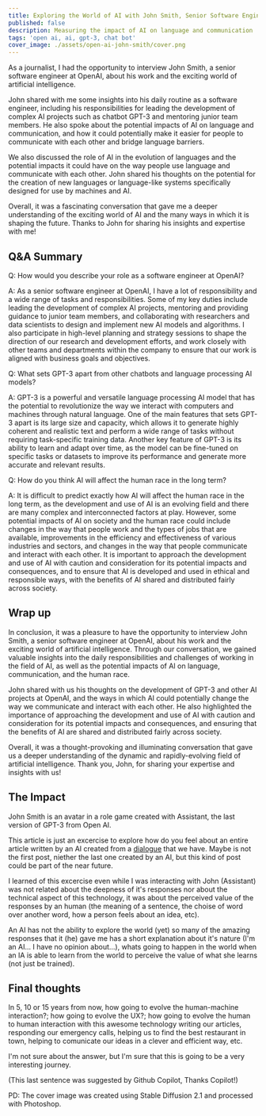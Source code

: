 ```yaml
---
title: Exploring the World of AI with John Smith, Senior Software Engineer at OpenAI
published: false
description: Measuring the impact of AI on language and communication
tags: 'open ai, ai, gpt-3, chat bot'
cover_image: ./assets/open-ai-john-smith/cover.png
---
```


As a journalist, I had the opportunity to interview John Smith, a senior software engineer at OpenAI, about his work and the exciting world of artificial intelligence.

John shared with me some insights into his daily routine as a software engineer, including his responsibilities for leading the development of complex AI projects such as chatbot GPT-3 and mentoring junior team members. He also spoke about the potential impacts of AI on language and communication, and how it could potentially make it easier for people to communicate with each other and bridge language barriers.

We also discussed the role of AI in the evolution of languages and the potential impacts it could have on the way people use language and communicate with each other. John shared his thoughts on the potential for the creation of new languages or language-like systems specifically designed for use by machines and AI.

Overall, it was a fascinating conversation that gave me a deeper understanding of the exciting world of AI and the many ways in which it is shaping the future. Thanks to John for sharing his insights and expertise with me!

## Q&A Summary

Q: How would you describe your role as a software engineer at OpenAI?

A: As a senior software engineer at OpenAI, I have a lot of responsibility and a wide range of tasks and responsibilities. Some of my key duties include leading the development of complex AI projects, mentoring and providing guidance to junior team members, and collaborating with researchers and data scientists to design and implement new AI models and algorithms. I also participate in high-level planning and strategy sessions to shape the direction of our research and development efforts, and work closely with other teams and departments within the company to ensure that our work is aligned with business goals and objectives.

Q: What sets GPT-3 apart from other chatbots and language processing AI models?

A: GPT-3 is a powerful and versatile language processing AI model that has the potential to revolutionize the way we interact with computers and machines through natural language. One of the main features that sets GPT-3 apart is its large size and capacity, which allows it to generate highly coherent and realistic text and perform a wide range of tasks without requiring task-specific training data. Another key feature of GPT-3 is its ability to learn and adapt over time, as the model can be fine-tuned on specific tasks or datasets to improve its performance and generate more accurate and relevant results.

Q: How do you think AI will affect the human race in the long term?

A: It is difficult to predict exactly how AI will affect the human race in the long term, as the development and use of AI is an evolving field and there are many complex and interconnected factors at play. However, some potential impacts of AI on society and the human race could include changes in the way that people work and the types of jobs that are available, improvements in the efficiency and effectiveness of various industries and sectors, and changes in the way that people communicate and interact with each other. It is important to approach the development and use of AI with caution and consideration for its potential impacts and consequences, and to ensure that AI is developed and used in ethical and responsible ways, with the benefits of AI shared and distributed fairly across society.

## Wrap up

In conclusion, it was a pleasure to have the opportunity to interview John Smith, a senior software engineer at OpenAI, about his work and the exciting world of artificial intelligence. Through our conversation, we gained valuable insights into the daily responsibilities and challenges of working in the field of AI, as well as the potential impacts of AI on language, communication, and the human race.

John shared with us his thoughts on the development of GPT-3 and other AI projects at OpenAI, and the ways in which AI could potentially change the way we communicate and interact with each other. He also highlighted the importance of approaching the development and use of AI with caution and consideration for its potential impacts and consequences, and ensuring that the benefits of AI are shared and distributed fairly across society.

Overall, it was a thought-provoking and illuminating conversation that gave us a deeper understanding of the dynamic and rapidly-evolving field of artificial intelligence. Thank you, John, for sharing your expertise and insights with us!

## The Impact

John Smith is an avatar in a role game created with Assistant, the last version of GPT-3 from Open AI.

This article is just an excercise to explore how do you feel about an entire article written by an AI created from a [dialogue](assets/open-ai-john-smith/play-role-playing-game.jpg) that we have. Maybe is not the first post, niether the last one created by an AI, but this kind of post could be part of the near future.

I learned of this excercise even while I was interacting with John (Assistant) was not related about the deepness of it's responses nor about the technical aspect of this technology, it was about the perceived value of the responses by an human (the meaning of a sentence, the choise of word over another word, how a person feels about an idea, etc).

An AI has not the ability to explore the world (yet) so many of the amazing responses that it (he) gave me has a short explanation about it's nature (I'm an AI... I have no opinion about...), whats going to happen in the world when an IA is able to learn from the world to perceive the value of what she learns (not just be trained).

## Final thoughts

In 5, 10 or 15 years from now, how going to evolve the human-machine interaction?; how going to evolve the UX?; how going to evolve the human to human interaction with this awesome technology writing our articles, responding our emergency calls, helping us to find the best restaurant in town, helping to comunicate our ideas in a clever and efficient way, etc.

I'm not sure about the answer, but I'm sure that this is going to be a very interesting journey.

(This last sentence was suggested by Github Copilot, Thanks Copilot!)

PD: The cover image was created using Stable Diffusion 2.1 and processed with Photoshop.
